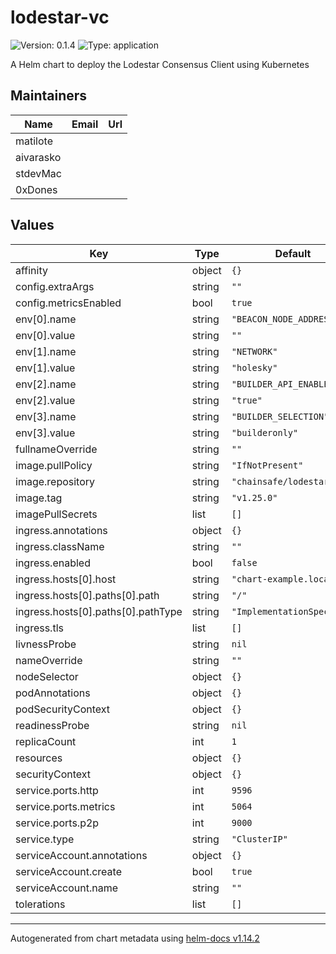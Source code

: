 # lodestar-vc

![Version: 0.1.4](https://img.shields.io/badge/Version-0.1.4-informational?style=flat-square) ![Type: application](https://img.shields.io/badge/Type-application-informational?style=flat-square)

A Helm chart to deploy the Lodestar Consensus Client using Kubernetes

## Maintainers

| Name | Email | Url |
| ---- | ------ | --- |
| matilote |  |  |
| aivarasko |  |  |
| stdevMac |  |  |
| 0xDones |  |  |

## Values

| Key | Type | Default | Description |
|-----|------|---------|-------------|
| affinity | object | `{}` |  |
| config.extraArgs | string | `""` |  |
| config.metricsEnabled | bool | `true` |  |
| env[0].name | string | `"BEACON_NODE_ADDRESS"` |  |
| env[0].value | string | `""` |  |
| env[1].name | string | `"NETWORK"` |  |
| env[1].value | string | `"holesky"` |  |
| env[2].name | string | `"BUILDER_API_ENABLED"` |  |
| env[2].value | string | `"true"` |  |
| env[3].name | string | `"BUILDER_SELECTION"` |  |
| env[3].value | string | `"builderonly"` |  |
| fullnameOverride | string | `""` |  |
| image.pullPolicy | string | `"IfNotPresent"` |  |
| image.repository | string | `"chainsafe/lodestar"` |  |
| image.tag | string | `"v1.25.0"` |  |
| imagePullSecrets | list | `[]` |  |
| ingress.annotations | object | `{}` |  |
| ingress.className | string | `""` |  |
| ingress.enabled | bool | `false` |  |
| ingress.hosts[0].host | string | `"chart-example.local"` |  |
| ingress.hosts[0].paths[0].path | string | `"/"` |  |
| ingress.hosts[0].paths[0].pathType | string | `"ImplementationSpecific"` |  |
| ingress.tls | list | `[]` |  |
| livnessProbe | string | `nil` |  |
| nameOverride | string | `""` |  |
| nodeSelector | object | `{}` |  |
| podAnnotations | object | `{}` |  |
| podSecurityContext | object | `{}` |  |
| readinessProbe | string | `nil` |  |
| replicaCount | int | `1` |  |
| resources | object | `{}` |  |
| securityContext | object | `{}` |  |
| service.ports.http | int | `9596` |  |
| service.ports.metrics | int | `5064` |  |
| service.ports.p2p | int | `9000` |  |
| service.type | string | `"ClusterIP"` |  |
| serviceAccount.annotations | object | `{}` |  |
| serviceAccount.create | bool | `true` |  |
| serviceAccount.name | string | `""` |  |
| tolerations | list | `[]` |  |

----------------------------------------------
Autogenerated from chart metadata using [helm-docs v1.14.2](https://github.com/norwoodj/helm-docs/releases/v1.14.2)
